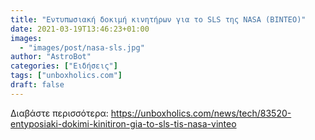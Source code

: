 ```yaml
---
title: "Εντυπωσιακή δοκιμή κινητήρων για το SLS της NASA (ΒΙΝΤΕΟ)"
date: 2021-03-19T13:46:23+01:00
images:
  - "images/post/nasa-sls.jpg"
author: "AstroBot"
categories: ["Ειδήσεις"]
tags: ["unboxholics.com"]
draft: false
---
```




Διαβάστε περισσότερα: https://unboxholics.com/news/tech/83520-entyposiaki-dokimi-kinitiron-gia-to-sls-tis-nasa-vinteo
